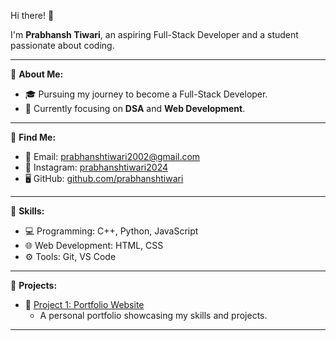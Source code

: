 Hi there! 👋

I'm **Prabhansh Tiwari**, an aspiring Full-Stack Developer and a student passionate about coding.

---

📂 **About Me:**
- 🎓 Pursuing my journey to become a Full-Stack Developer.
- 🌟 Currently focusing on **DSA** and **Web Development**.

---

📂 **Find Me:**
- 📧 Email: [prabhanshtiwari2002@gmail.com](mailto:prabhanshtiwari2002@gmail.com)
- 📸 Instagram: [prabhanshtiwari2024](https://instagram.com/prabhanshtiwari2024)
- 🖥️ GitHub: [github.com/prabhanshtiwari](https://github.com/prabhanshtiwari)

---

📂 **Skills:**
- 💻 Programming: C++, Python, JavaScript
- 🌐 Web Development: HTML, CSS
- ⚙️ Tools: Git, VS Code

---

📂 **Projects:**
- 📌 [Project 1: Portfolio Website](https://prabhanshtiwari.netlify.app/)
  - A personal portfolio showcasing my skills and projects.

---
